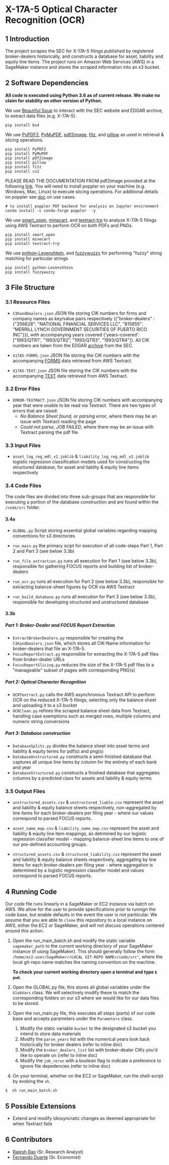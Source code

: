 # X-17A-5 Optical Character Recognition (OCR)

## 1	Introduction
The project scrapes the SEC for X-17A-5 filings published by registered broker-dealers historically, and constructs a database for asset, liability and equity line items. The project runs on Amazon Web Services (AWS) in a SageMaker instance and stores the scraped information into an s3 bucket. 

## 2	Software Dependencies
**All code is executed using Python 3.6 as of current release. We make no claim for stability on other version of Python.**

We use [Beautiful Soup](https://www.crummy.com/software/BeautifulSoup/bs4/doc/) to interact with the SEC website and EDGAR archive, to extract data files (e.g. X-17A-5). 
```
pip install bs4
```

We use [PyPDF2](https://pythonhosted.org/PyPDF2/), [PyMuPDF](https://github.com/pymupdf/PyMuPDF), [pdf2image](https://pypi.org/project/pdf2image/), [fitz](https://pypi.org/project/fitz/), and [pillow](https://pillow.readthedocs.io/en/stable/) as used in retrieval & slicing operations. 
```
pip install PyPDF2
pip install PyMuPDF
pip install pdf2image 
pip install pillow
pip install fitz 
pip install cv2     
```

PLEASE READ THE DOCUMENTATION FROM pdf2image provided at the following [link](https://github.com/Belval/pdf2image). You will need to install poppler on your machine (e.g. Windows, Mac, Linux) to execute slicing operations. For additional details on poppler see [doc](https://poppler.freedesktop.org/) on use cases. 
```
# to install poppler PDF backend for analysis on Jupyter environment  
conda install -c conda-forge poppler  -y
```

We use [smart_open](https://pypi.org/project/smart-open/), [minecart](https://pypi.org/project/minecart/), and [textract-trp](https://pypi.org/project/textract-trp/) to analyze X-17A-5 filings using AWS Textract to perform OCR on both PDFs and PNGs.   
```
pip install smart_open
pip install minecart
pip install textract-trp
```

We use [python-Levenshtein](https://pypi.org/project/python-Levenshtein/), and [fuzzywuzzy](https://pypi.org/project/fuzzywuzzy/) for performing "fuzzy" string matching for particular strings
```
pip install python-Levenshtein
pip install fuzzywuzzy
```

## 3	File Structure

### 3.1 	Resource Files

* `CIKandDealers.json` JSON file storing CIK numbers for firms and company names as key/value pairs respectively ({"broker-dealers" : {"356628": "NATIONAL FINANCIAL SERVICES LLC", "815855": "MERRILL LYNCH GOVERNMENT SECURITIES OF PUERTO RICO INC"}}), with accompanying years covered {'years-covered': ["1993/QTR1", "1993/QTR2", "1993/QTR3", "1993/QTR4"]}. All CIK numbers are taken from the EDGAR [archive](https://www.sec.gov/Archives/edgar/full-index/) from the SEC. 

* `X17A5-FORMS.json` JSON file storing the CIK numbers with the accompanying [FORMS](https://docs.aws.amazon.com/textract/latest/dg/how-it-works-kvp.html) data retrieved from AWS Textract.

* `X17A5-TEXT.json` JSON file storing the CIK numbers with the accompanying [TEXT](https://docs.aws.amazon.com/textract/latest/dg/how-it-works-lines-words.html) data retrieved from AWS Textract.

### 3.2 	Error Files

* `ERROR-TEXTRACT.json` JSON file storing CIK numbers with accompanying year that were unable to be read via Textract. There are two types of errors that are raised:
    * *No Balance Sheet found, or parsing error*, where there may be an issue with Textract reading the page
    * *Could not parse, JOB FAILED*, where there may be an issue with Textract parsing the pdf file   
    
### 3.3 	Input Files

* `asset_log_reg_mdl_v2.joblib` & `liability_log_reg_mdl_v2.joblib` logistic regression classification models used for constructing the structured database, for asset and liablity & equity line items respectively
    
### 3.4 	Code Files

The code files are divided into three sub-groups that are responsible for executing a portion of the database construction and are found within the `/code/src` folder.  

#### 3.4a 

   * `GLOBAL.py` Script storing essential global variables regarding mapping conventions for s3 directories
   
   * `run_main.py` the primary scipt for execution of all code-steps Part 1, Part 2 and Part 3 (see below 3.3b) 

   * `run_file_extraction.py` runs all execution for Part 1 (see below 3.3b), responsible for gathering FOCUS reports and building list of broker-dealers 

   * `run_ocr.py` runs all execution for Part 2 (see below 3.3b), responsible for extracting balance-sheet figures by OCR via AWS Textract
   
   * `run_build_database.py` runs all execution for Part 3 (see below 3.3b), responsible for developing structured and unstructured database

#### 3.3b 	

##### Part 1: Broker-Dealer and FOCUS Report Extraction

   * `ExtractBrokerDealers.py` responsible for creating the `CIKandDealers.json` file, which stores all CIK-Name information for broker-dealers that file an X-17A-5.   
   * `FocusReportExtract.py` responsible for extracting the X-17A-5 pdf files from broker-dealer URLs
   * `FocusReportSlicing.py` reduces the size of the X-17A-5 pdf files to a "manageable" subset of pages with corresponding PNG(s)

##### Part 2: Optical Character Recognition

   * `OCRTextract.py` calls the AWS asynchronous Textract API to perform OCR on the reduced X-17A-5 filings, selecting only the balance sheet and uploading it to a s3 bucket
   * `OCRClean.py` refines the scraped balance sheet data from Textract, handling case exemptions such as merged rows, multiple columns and numeric string conversions 

##### Part 3: Database construction

   * `DatabaseSplits.py` divides the balance sheet into asset terms and liability & equity terms for pdf(s) and png(s)
   * `DatabaseUnstructured.py` constructs a semi-finished database that captures all unique line items by column for the entirety of each bank and year
   * `DatabaseStructured.py` constructs a finished database that aggregates columns by a predicted class for assets and liability & equity terms

### 3.5 	Output Files

   * `unstructured_assets.csv` & `unstructured_liable.csv` represent the asset and liability & equity balance sheets respectively, non-aggregated by line items for each broker-dealers per filing year - where our values correspond to parsed FOCUS reports.   

   * `asset_name_map.csv` & `liability_name_map.csv` represent the asset and liability & equity line item mappings, as detrmined by our logistic regression classifier model - mapping balance-sheet line items to one of our pre-defined accounting groups.   

   * `structured_assets.csv` & `structured_liability.csv` represent the asset and liability & equity balance sheets respectively, aggregating by line items for each broker-dealers per filing year - where aggregation is determined by a logistic regression classifier model and values correspond to parsed FOCUS reports.  

## 4	Running Code

Our code file runs linearly in a SageMaker or EC2 instance via batch on AWS. We allow for the user to provide specifications prior to runnign the code base, but enable defaults in the event the user is not pariticular. We assume that you are able to `clone` this repository to a local instance on AWS, either the EC2 or SageMaker, and will not discuss operations centered around this action. 

1. Open the run_main_batch.sh and modify the static variable `sagemaker_path` to the current working directory of your SageMaker instance (if using SageMaker). This should generally follow the form `/home/ec2-user/SageMaker/<LOCAL GIT-REPO NAME>/code/src"`, where the local git-repo name matches the naming convention on the machine. 

   **To check your current working directory open a terminal and type `$ pwd`.** 

2. Open the GLOBAL.py file, this stores all global variables under the `GlobVars` class. We will selectively modify these to match the corresponding folders on our s3 where we would like for our data files to be stored. 

3. Open the run_main.py file, this executes all steps (parts) of our code base and accepts parameters under the `Parameters` class.
   
   1.    Modify the static variable `bucket` to the designated s3 bucket you intend to store data materials
   2.    Modify the `parse_years` list with the numerical years look back historically for broker dealers (refer to inline doc)
   3.    Modify the `broker_dealers_list` list with broker-dealer CIKs you'd like to operate on (refer to inline doc)
   4.    Modify the `job_rerun` with a boolean flag to indicate a preference to ignore file depedencies (refer to inline doc) 

4. On your terminal, whether on the EC2 or SageMaker, run the shell-script by evoking the `sh`.
```
$  sh run_main_batch.sh
```

## 5	Possible Extensions
* Extend and modify idiosyncratic changes as deemed appropriate for when Textract fails

## 6	Contributors
* [Rajesh Rao](https://github.com/Raj9898) (Sr. Research Analyst)
* [Fernando Duarte](https://github.com/fernando-duarte) (Sr. Economist)
